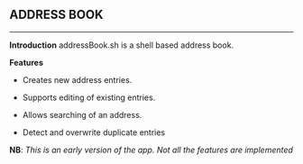 **ADDRESS BOOK**
------------------------


----------


**Introduction**
addressBook.sh is a shell based address book.

**Features**

 - Creates new address entries.
 
 - Supports editing of existing entries.

 - Allows searching of an address.

 - Detect and overwrite duplicate entries

**NB**: *This is an early version of the app. Not all the features are implemented*
